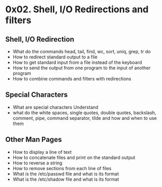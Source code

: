 # 0x02. Shell, I/O Redirections and filters

## Shell, I/O Redirection
 * What do the commands head, tail, find, wc, sort, uniq, grep, tr do
 * How to redirect standard output to a file 
 * How to get standard input from a file instead of the keyboard 
 * How to send the output from one program to the input of another program 
 * How to combine commands and filters with redirections

## Special Characters
 * What are special characters Understand 
 * what do the white spaces, single quotes, double quotes, backslash, comment, pipe, command separator, tilde and how and when to use them

## Other Man Pages
 * How to display a line of text 
 * How to concatenate files and print on the standard output 
 * How to reverse a string 
 * How to remove sections from each line of files 
 * What is the /etc/passwd file and what is its format 
 * What is the /etc/shadow file and what is its format
